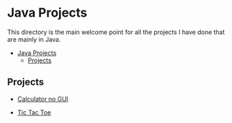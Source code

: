 # Java Projects
This directory is the main welcome point for all the projects I have done that are mainly in Java.

- [Java Projects](#java-projects)
  - [Projects](#projects)

## Projects
- [Calculator no GUI](https://github.com/Dossr-NK/Personal-Projects/tree/main/Java/Calculator%20no%20GUI)
<!-- - [Converter](https://github.com/Dossr-NK/Personal-Projects/tree/main/Java/Converter) (9/28/2023 - present) -->
- [Tic Tac Toe](https://github.com/Dossr-NK/Personal-Projects/tree/main/Java/Tic%20Tac%20Toe)
